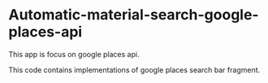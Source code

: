# Automatic-material-search-google-places-api

This app is focus on google places api.

This code contains implementations of google places search bar fragment.
